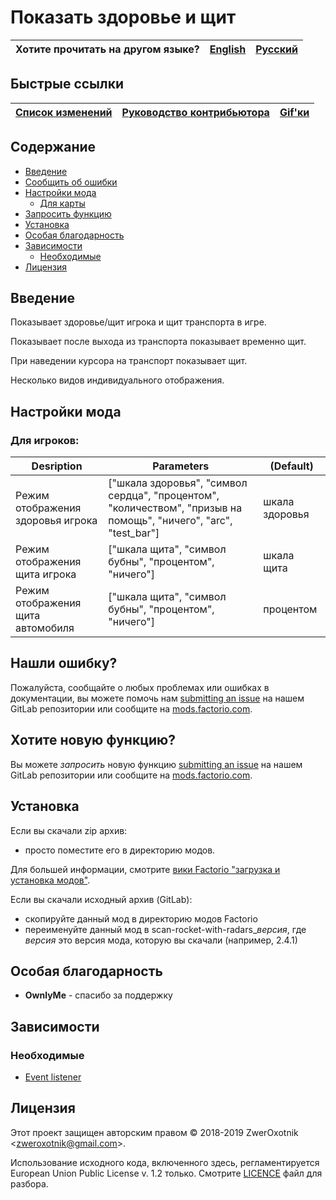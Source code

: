 # Показать здоровье и щит

Хотите прочитать на другом языке? | [English](/README.md) | [Русский](/docs/ru/README.md)
|---|---|---|

## Быстрые ссылки

[Список изменений](CHANGELOG.md) | [Руководство контрибьютора](CONTRIBUTING.md) | [Gif'ки](/gifs-and-image.md)
|---|---|---|

## Содержание

* [Введение](#overview)
* [Сообщить об ошибки](#issue)
* [Настройки мода](#mod-settings)
    * [Для карты](#player)
* [Запросить функцию](#feature)
* [Установка](#installing)
* [Особая благодарность](#special-thanks)
* [Зависимости](#dependencies)
    * [Необходимые](#required)
* [Лицензия](#license)

## <a name="overview"></a> Введение

Показывает здоровье/щит игрока и щит транспорта в игре.

Показывает после выхода из транспорта показывает временно щит.

При наведении курсора на транспорт показывает щит.

Несколько видов индивидуального отображения.

## <a name="mod-settings"></a> Настройки мода

### <a name="player"></a> Для игроков:

| Desription | Parameters | (Default) |
| ---------- | ---------- |  -------- |
| Режим отображения здоровья игрока   | ["шкала здоровья", "символ сердца", "процентом", "количеством", "призыв на помощь", "ничего", "arc", "test_bar"] | шкала здоровья |
| Режим отображения щита игрока       | ["шкала щита", "символ бубны", "процентом", "ничего"] | шкала щита |
| Режим отображения щита автомобиля   | ["шкала щита", "символ бубны", "процентом", "ничего"] | процентом |

## <a name="issue"></a> Нашли ошибку?

Пожалуйста, сообщайте о любых проблемах или ошибках в документации, вы можете помочь нам
[submitting an issue](https://gitlab.com/ZwerOxotnik/show-health-and-shield/issues) на нашем GitLab репозитории или сообщите на [mods.factorio.com](https://mods.factorio.com/mod/show-health-and-shield/discussion).

## <a name="feature"></a> Хотите новую функцию?

Вы можете *запросить* новую функцию [submitting an issue](https://gitlab.com/ZwerOxotnik/show-health-and-shield/issues) на нашем GitLab репозитории или сообщите на [mods.factorio.com](https://mods.factorio.com/mod/show-health-and-shield/discussion).

## <a name="installing"></a> Установка

Если вы скачали zip архив:

* просто поместите его в директорию модов.

Для большей информации, смотрите [вики Factorio "загрузка и установка модов"](https://wiki.factorio.com/Modding/ru#.D0.97.D0.B0.D0.B3.D1.80.D1.83.D0.B7.D0.BA.D0.B0_.D0.B8_.D1.83.D1.81.D1.82.D0.B0.D0.BD.D0.BE.D0.B2.D0.BA.D0.B0_.D0.BC.D0.BE.D0.B4.D0.BE.D0.B2).

Если вы скачали исходный архив (GitLab):

* скопируйте данный мод в директорию модов Factorio
* переименуйте данный мод в scan-rocket-with-radars_*версия*, где *версия* это версия мода, которую вы скачали (например, 2.4.1)

## <a name="special-thanks"></a> Особая благодарность

* **OwnlyMe** - спасибо за поддержку

## <a name="dependencies"></a> Зависимости

### <a name="required"></a> Необходимые

* [Event listener](https://mods.factorio.com/mod/event-listener)

## <a name="license"></a> Лицензия

Этот проект защищен авторским правом © 2018-2019 ZwerOxotnik \<zweroxotnik@gmail.com\>.

Использование исходного кода, включенного здесь, регламентируется European Union Public License v. 1.2 только. Смотрите [LICENCE](/LICENCE) файл для разбора.

[homepage]: http://mods.factorio.com/mod/show-health-and-shield
[Factorio]: https://factorio.com/
